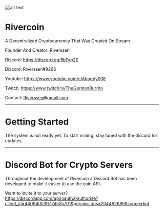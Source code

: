 ![alt text](http://rivercoin.net/common-content/logo-transparent-sml.png "Logo")
# Rivercoin
A Decentralized Cryptocurrency That Was Created On Stream

Founder And Creator: Riverssen

Discord: https://discord.gg/5bTyp2S

Discord: Riverssen#9266

Youtube: https://www.youtube.com/c/Aboody006

Twitch:   https://www.twitch.tv/TheGermanBurrito

Contact: Riverssen@gmail.com

------------------------------------------------------

# Getting Started

The system is not ready yet. To start mining,
stay tuned with the discord for updates.


------------------------------------------------------

# Discord Bot for Crypto Servers

Throughout the development of Rivercoin a Discord Bot
has been developed to make it easier to use the coin API. 

Want to invite it to your server? 
https://discordapp.com/api/oauth2/authorize?client_id=440940039774535701&permissions=204482689&scope=bot
